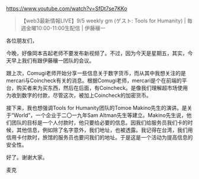 https://www.youtube.com/watch?v=SfDt7se7KKo

> 【web3最新情報LIVE】9/5 weekly gm (ゲスト: Tools for Humanity) | 毎週金曜10:00-11:00生配信 | 伊藤穰一

各位朋友们，

今晚，好像岡本吉起老师不要发布新视频了。不过，因为今天是星期五，其实，今天早上我们有跟伊藤穰一团队的会议。

跟上次，Comugi老师开始分享一些信息关于数字货币，而从其中我想关注的是mercari与Coincheck有关的消息。根据Comugi老师，mercari是个在前端的平台，购买者来为买东西，然后在后面，有Coincheck。是像我们理解超市场使用为收到数字的付款，尽管这次，被加上Coincheck的加密货币。

接下来，我也想强调Tools for Humanity团队的Tomoe Makino先生的演讲。是关于“World”，一个企业于二〇一九年Sam Altman先生等建立。Makino先生说，他们团队的目标是一个人付款时，他只要给必要的信息。因我们给服务员我们卡的时候，其他信息，例如除了名字意外，我们地址，也被透露。我记得在台湾，我们用信用卡付款时，旅馆的服务员也要问我们的地址。于是这是一个活动为提高信息的安全性。

好了。谢谢大家。

麦克
